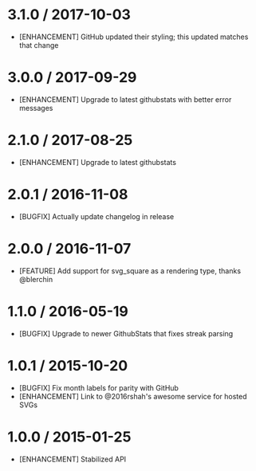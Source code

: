 # 3.1.0 / 2017-10-03

* [ENHANCEMENT] GitHub updated their styling; this updated matches that change

# 3.0.0 / 2017-09-29

* [ENHANCEMENT] Upgrade to latest githubstats with better error messages

# 2.1.0 / 2017-08-25

* [ENHANCEMENT] Upgrade to latest githubstats

# 2.0.1 / 2016-11-08

* [BUGFIX] Actually update changelog in release

# 2.0.0 / 2016-11-07

* [FEATURE] Add support for svg_square as a rendering type, thanks @blerchin

# 1.1.0 / 2016-05-19

* [BUGFIX] Upgrade to newer GithubStats that fixes streak parsing

# 1.0.1 / 2015-10-20

* [BUGFIX] Fix month labels for parity with GitHub
* [ENHANCEMENT] Link to @2016rshah's awesome service for hosted SVGs

# 1.0.0 / 2015-01-25

* [ENHANCEMENT] Stabilized API

